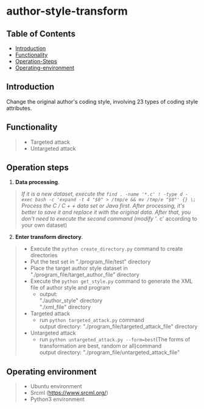 # author-style-transform
## Table of Contents

- [Introduction](#introduction)
- [Functionality](#functionality)
- [Operation-Steps](#operation-steps)
- [Operating-environment](#operating-environment)

## Introduction

Change the original author's coding style, involving 23 types of coding style attributes.

## Functionality
> * Targeted attack
> * Untargeted attack 

## Operation steps
1. **Data processing**.
>	*If it is a new dataset, execute the `find . -name '*.c' ! -type d -exec bash -c 'expand -t 4 "$0" > /tmp/e && mv /tmp/e "$0"' {} \;` Process the C / C + + data set or Java first. After processing, it's better to save it and replace it with the original data. After that, you don't need to execute the second command (modify '*. c' according to your own dataset)
2. **Enter transform directory**.
  >	* Execute the `python create_directory.py` command to create directories
  >	* Put the test set in "./program_file/test" directory
  >	* Place the target author style dataset in "./program_file/target_author_file” directory
  >	* Execute the `python get_style.py` command to generate the XML file of author style and program
  >		* output:  
  "./author_style" directory  
  "./xml_file" directory
  >	* Targeted attack
  >		* run `python targeted_attack.py` command  
  output directory: "./program_file/targeted_attack_file" directory
  >	* Untargeted attack
  >	  * run `python untargeted_attack.py --form=best`(The forms of transformation are best, random or all)command  
  output directory: "./program_file/untargeted_attack_file"

## Operating environment
> * Ubuntu environment
> * Srcml (https://www.srcml.org/)
> * Python3 environment

